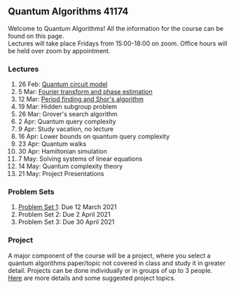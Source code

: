 ## Quantum Algorithms 41174

Welcome to Quantum Algorithms!  All the information for the course can be found on this page.  
Lectures will take place Fridays from 15:00-18:00 on zoom.  Office hours will be held 
over zoom by appointment.


### Lectures

1. 26 Feb: [Quantum circuit model](https://github.com/troyjlee/qalgo/blob/main/LECTURES/lec1.pdf)
2. 5 Mar: [Fourier transform and phase estimation](https://github.com/troyjlee/qalgo/blob/main/LECTURES/lec2-compressed.pdf)
3. 12 Mar: [Period finding and Shor's algorithm](https://github.com/troyjlee/qalgo/blob/main/LECTURES/lec3-compressed.pdf)
4. 19 Mar: Hidden subgroup problem
5. 26 Mar: Grover's search algorithm
6. 2 Apr: Quantum query complexity
7. 9 Apr: Study vacation, no lecture
8. 16 Apr: Lower bounds on quantum query complexity
9. 23 Apr: Quantum walks
10. 30 Apr: Hamiltonian simulation
11. 7 May: Solving systems of linear equations
12. 14 May: Quantum complexity theory
13. 21 May: Project Presentations

### Problem Sets
1. [Problem Set 1](https://github.com/troyjlee/qalgo/blob/main/PSETS/PS1/ps1.pdf): Due 12 March 2021
2. Problem Set 2: Due 2 April 2021
3. Problem Set 3: Due 30 April 2021


### Project
A major component of the course will be a project, where you select a quantum algorithms paper/topic not covered in class 
and study it in greater detail.  Projects can be done individually or in groups of up to 3 people.  
[Here](https://github.com/troyjlee/qalgo/blob/main/PROJECT/project.pdf) are more details and some suggested 
project topics.

